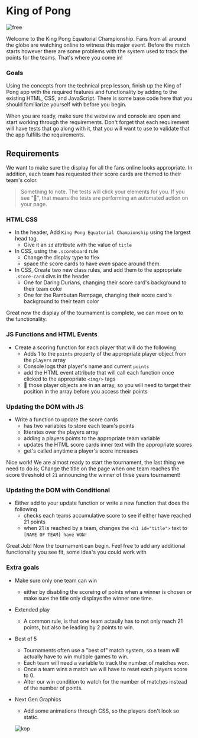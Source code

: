 King of Pong
=====================================

![free](https://codeworks.blob.core.windows.net/public/assets/img/free-course.png)


Welcome to the King Pong Equatorial Championship. Fans from all around the globe are watching online to witness this major event. Before the match starts however there are some problems with the system used to track the points for the teams. That's where you come in!


### Goals

Using the concepts from the technical prep lesson, finish up the King of Pong app with the required features and functionality by adding to the existing HTML, CSS, and JavaScript. There is some base code here that you should familiarize yourself with before you begin.


When you are ready, make sure the webview and console are open and start working through the requirements. Don't forget that each requirement will have tests that go along with it, that you will want to use to validate that the app fulfills the requirements.


## Requirements

We want to make sure the display for all the fans online looks appropriate. In addition, each team has requested their score cards are themed to their team's color.
> Something to note. The tests will click your elements for you. If you see "🤖", that means the tests are performing an automated action on your page.

### HTML CSS
- In the header, Add `King Pong Equatorial Championship` using the largest head tag.
    - Give it an `id` attribute with the value of `title`
- In CSS, using the `.scoreboard` rule
  - Change the display type to flex
  - space the score cards to have *even* space around them.
- In CSS, Create two new class rules, and add them to the appropriate `.score-card` divs in the header
  - One for Daring Durians, changing their score card's background to their team color
  - One for the Rambutan Rampage, changing their score card's background to their team color

Great now the display of the tournament is complete, we can move on to the functionality.

### JS Functions and HTML Events
- Create a scoring function for each player that will do the following
  - Adds 1 to the `points` property of the appropriate player object from the `players` array
  - Console logs that player's name and current `points`
  - add the HTML event attribute that will call each function once clicked to the appropriate `<img/>` tags
  - 💭 those player objects are in an array, so you will need to target their position in the array before you access their points

### Updating the DOM with JS
- Write a function to update the score cards
  - has two variables to store each team's points
  - Itterates over the players array
  - adding a players points to the appropriate team variable
  - updates the HTML score cards inner text with the appropriate scores
  - get's called anytime a player's score increases

Nice work! We are almost ready to start the tournament, the last thing we need to do is; Change the title on the page when one team reaches the score threshold of `21` announcing the winner of thise years tournament!

### Updating the DOM with Conditional
- Either add to your update function or write a new function that does the following
  - checks each teams accumulative score to see if either have reached 21 points
  - when 21 is reached by a team, changes the `<h1 id="title">` text to `[NAME OF TEAM] have WON!`

Great Job! Now the tournament can begin. Feel free to add any additional functionality you see fit, some idea's you could work with

### Extra goals
- Make sure only one team can win
  - either by disabling the scoreing of points when a winner is chosen or make sure the title only displays the winner one time.
- Extended play
  - A common rule, is that one team actaully has to not only reach 21 points, but also be leading by 2 points to win.
- Best of 5
  - Tournaments often use a "best of" match system, so a team will actually have to win multiple games to win.
  - Each team will need a variable to track the number of matches won.
  - Once a team wins a match we will have to reset each players score to 0.
  - Alter our win condition to watch for the number of matches instead of the number of points.
- Next Gen Graphics
  - Add some animations through CSS, so the players don't look so static.

  ![kop](https://bcw.blob.core.windows.net/public/img/nav-logo.png)
